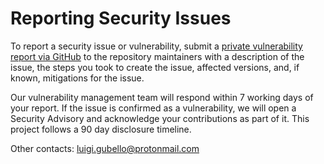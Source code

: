 # Reporting Security Issues

To report a security issue or vulnerability, submit a [private vulnerability report via GitHub](https://github.com/ossf/security-insights-spec/security/advisories/new) to the repository maintainers with a description of the issue, the steps you took to create the issue, affected versions, and, if known, mitigations for the issue.

Our vulnerability management team will respond within 7 working days of your report. If the issue is confirmed as a vulnerability, we will open a Security Advisory and acknowledge your contributions as part of it. This project follows a 90 day disclosure timeline.

Other contacts: luigi.gubello@protonmail.com